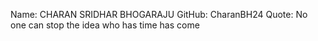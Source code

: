 Name: CHARAN SRIDHAR BHOGARAJU
GitHub: CharanBH24
Quote: No one can stop the idea who has time has come
